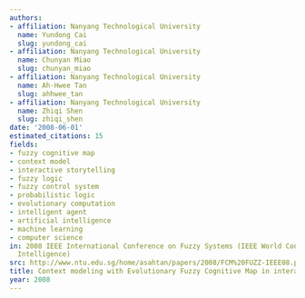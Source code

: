 ```yaml
---
authors:
- affiliation: Nanyang Technological University
  name: Yundong Cai
  slug: yundong_cai
- affiliation: Nanyang Technological University
  name: Chunyan Miao
  slug: chunyan_miao
- affiliation: Nanyang Technological University
  name: Ah-Hwee Tan
  slug: ahhwee_tan
- affiliation: Nanyang Technological University
  name: Zhiqi Shen
  slug: zhiqi_shen
date: '2008-06-01'
estimated_citations: 15
fields:
- fuzzy cognitive map
- context model
- interactive storytelling
- fuzzy logic
- fuzzy control system
- probabilistic logic
- evolutionary computation
- intelligent agent
- artificial intelligence
- machine learning
- computer science
in: 2008 IEEE International Conference on Fuzzy Systems (IEEE World Congress on Computational
  Intelligence)
src: http://www.ntu.edu.sg/home/asahtan/papers/2008/FCM%20FUZZ-IEEE08.pdf
title: Context modeling with Evolutionary Fuzzy Cognitive Map in interactive storytelling
year: 2008
---
```

